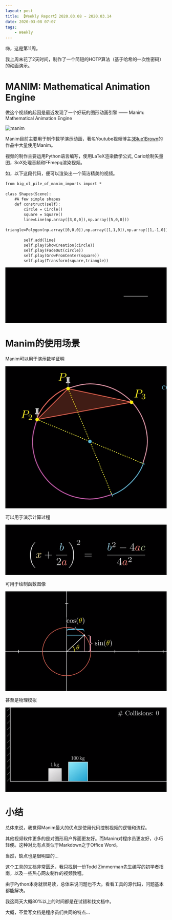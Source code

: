```yaml
---
layout: post
title: 【Weekly Report】2020.03.08 ~ 2020.03.14
date: 2020-03-08 07:07
tags:
    - Weekly
---
```


嗨，这是第11周。


我上周末花了2天时间，制作了一个简短的HOTP算法（基于哈希的一次性密码）的动画演示。

# MANIM: Mathematical Animation Engine

做这个视频的起因是最近发现了一个好玩的图形动画引擎 —— Manim: Mathematical Animation Engine

![manim](https://raw.githubusercontent.com/3b1b/manim/master/logo/cropped.png)

Manim目前主要用于制作数学演示动画，著名Youtube视频博主[3Blue1Brown](https://www.3blue1brown.com/)的作品中大量使用Manim。

视频的制作主要运用Python语言编写，使用LaTeX渲染数学公式, Cario绘制矢量图，SoX处理音频和FFmepg渲染视频。

如，以下这段代码，便可以渲染出一个简洁精美的视频。
```
from big_ol_pile_of_manim_imports import *

class Shapes(Scene):
    #A few simple shapes
    def construct(self):
        circle = Circle()
        square = Square()
        line=Line(np.array([3,0,0]),np.array([5,0,0]))
        triangle=Polygon(np.array([0,0,0]),np.array([1,1,0]),np.array([1,-1,0]))

        self.add(line)
        self.play(ShowCreation(circle))
        self.play(FadeOut(circle))
        self.play(GrowFromCenter(square))
        self.play(Transform(square,triangle))
```

![manim0](https://raw.githubusercontent.com/plusplus7/solutions/master/weekly/2020/miscs/week11/manim0.gif)

# Manim的使用场景

Manim可以用于演示数学证明

![manim1](https://raw.githubusercontent.com/plusplus7/solutions/master/weekly/2020/miscs/week11/manim1.gif)

可以用于演示计算过程

![manim2](https://raw.githubusercontent.com/plusplus7/solutions/master/weekly/2020/miscs/week11/manim2.gif)

可用于绘制函数图像

![manim3](https://raw.githubusercontent.com/plusplus7/solutions/master/weekly/2020/miscs/week11/manim3.gif)

甚至是物理模拟

![manim4](https://raw.githubusercontent.com/plusplus7/solutions/master/weekly/2020/miscs/week11/manim4.gif)

# 小结

总体来说，我觉得Manim最大的优点是使用代码控制视频的逻辑和流程。

其他视频软件更多的是对图形用户界面更友好。而Manim对程序员更友好，小巧轻便。这种对比有点类似于Markdown之于Office Word。

当然，缺点也是很明显的...

这个工具的文档非常匮乏，我只找到一份Todd Zimmerman先生编写的初学者指南，以及一些热心网友制作的视频教程。

由于Python本身就很易读，总体来说问题也不大。看看工具的源代码，问题基本都能解决。

我这两天大概80%以上的时间都是在试错和找文档中。

大概，不爱写文档是程序员们共同的特点...
